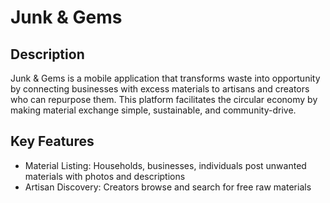 # Junk & Gems 

## Description
Junk & Gems is a mobile application that transforms waste into opportunity by connecting businesses with excess materials to artisans and creators who can repurpose them. This platform facilitates the circular economy by making material exchange simple, sustainable, and community-drive. 

## Key Features
- Material Listing: Households, businesses, individuals post unwanted materials with photos and descriptions
- Artisan Discovery: Creators browse and search for free raw materials
